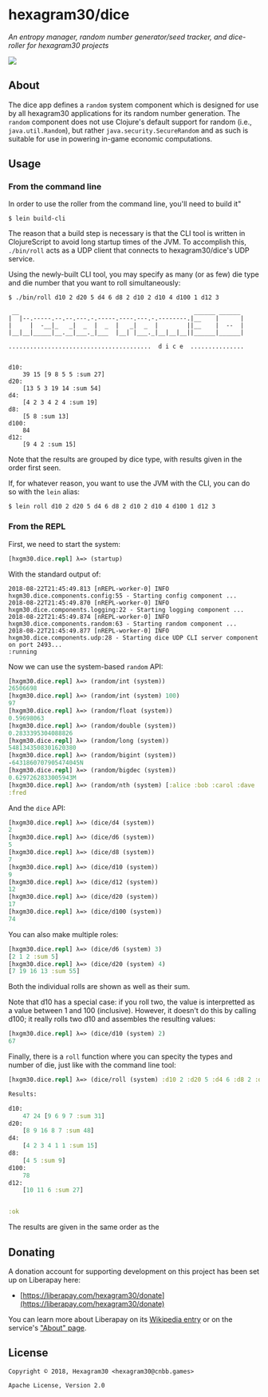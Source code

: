 # hexagram30/dice

*An entropy manager, random number generator/seed tracker, and dice-roller for hexagram30 projects*

[![][logo]][logo-large]


## About

The dice app defines a `random` system component which is designed for use by
all hexagram30 applications for its random number generation. The `random`
component does not use Clojure's default support for random (i.e.,
`java.util.Random`), but rather `java.security.SecureRandom` and as such is
suitable for use in powering in-game economic computations.


## Usage

### From the command line

In order to use the roller from the command line, you'll need to build it"

```
$ lein build-cli
```

The reason that a build step is necessary is that the CLI tool is written in
ClojureScript to avoid long startup times of the JVM. To accomplish this,
`./bin/roll` acts as a UDP client that connects to hexagram30/dice's UDP
service.

Using the newly-built CLI tool, you may specify as many (or as few) die
type and die number that you want to roll simultaneously:

```
$ ./bin/roll d10 2 d20 5 d4 6 d8 2 d10 2 d10 4 d100 1 d12 3
```
```
 __                                                 ______ ______
|  |--.-----.--.--.---.-.-----.----.---.-.--------.|__    |      |
|     |  -__|_   _|  _  |  _  |   _|  _  |        ||__    |  --  |
|__|__|_____|__.__|___._|___  |__| |___._|__|__|__||______|______|

........................................  d i c e  ...............


d10:
    39 15 [9 8 5 5 :sum 27]
d20:
    [13 5 3 19 14 :sum 54]
d4:
    [4 2 3 4 2 4 :sum 19]
d8:
    [5 8 :sum 13]
d100:
    84
d12:
    [9 4 2 :sum 15]

```

Note that the results are grouped by dice type, with results given in the order
first seen.


If, for whatever reason, you want to use the JVM with the CLI, you can do so
with the `lein` alias:

```
$ lein roll d10 2 d20 5 d4 6 d8 2 d10 2 d10 4 d100 1 d12 3
```


### From the REPL

First, we need to start the system:
```clj
[hxgm30.dice.repl] λ=> (startup)
```

With the standard output of:
```
2018-08-22T21:45:49.813 [nREPL-worker-0] INFO hxgm30.dice.components.config:55 - Starting config component ...
2018-08-22T21:45:49.870 [nREPL-worker-0] INFO hxgm30.dice.components.logging:22 - Starting logging component ...
2018-08-22T21:45:49.874 [nREPL-worker-0] INFO hxgm30.dice.components.random:63 - Starting random component ...
2018-08-22T21:45:49.877 [nREPL-worker-0] INFO hxgm30.dice.components.udp:28 - Starting dice UDP CLI server component on port 2493...
:running

```

Now we can use the system-based `random` API:

```clj
[hxgm30.dice.repl] λ=> (random/int (system))
26506698
[hxgm30.dice.repl] λ=> (random/int (system) 100)
97
[hxgm30.dice.repl] λ=> (random/float (system))
0.59698063
[hxgm30.dice.repl] λ=> (random/double (system))
0.2833395304088826
[hxgm30.dice.repl] λ=> (random/long (system))
5481343508301620380
[hxgm30.dice.repl] λ=> (random/bigint (system))
-6431860707905474045N
[hxgm30.dice.repl] λ=> (random/bigdec (system))
0.6297262833005943M
[hxgm30.dice.repl] λ=> (random/nth (system) [:alice :bob :carol :dave :eve :fred])
:fred
```

And the `dice` API:

```clj
[hxgm30.dice.repl] λ=> (dice/d4 (system))
2
[hxgm30.dice.repl] λ=> (dice/d6 (system))
5
[hxgm30.dice.repl] λ=> (dice/d8 (system))
7
[hxgm30.dice.repl] λ=> (dice/d10 (system))
9
[hxgm30.dice.repl] λ=> (dice/d12 (system))
12
[hxgm30.dice.repl] λ=> (dice/d20 (system))
17
[hxgm30.dice.repl] λ=> (dice/d100 (system))
74
```

You can also make multiple roles:

```clj
[hxgm30.dice.repl] λ=> (dice/d6 (system) 3)
[2 1 2 :sum 5]
[hxgm30.dice.repl] λ=> (dice/d20 (system) 4)
[7 19 16 13 :sum 55]
```

Both the individual rolls are shown as well as their sum.

Note that d10 has a special case: if you roll two, the value is interpretted as
a value between 1 and 100 (inclusive). However, it doesn't do this by calling
d100; it really rolls two d10 and assembles the resulting values:

```clj
[hxgm30.dice.repl] λ=> (dice/d10 (system) 2)
67
```

Finally, there is a `roll` function where you can specity the types and number
of die, just like with the command line tool:

```clj
[hxgm30.dice.repl] λ=> (dice/roll (system) :d10 2 :d20 5 :d4 6 :d8 2 :d10 2 :d10 4 :d100 1 :d12 3)

Results:

d10:
    47 24 [9 6 9 7 :sum 31]
d20:
    [8 9 16 8 7 :sum 48]
d4:
    [4 2 3 4 1 1 :sum 15]
d8:
    [4 5 :sum 9]
d100:
    78
d12:
    [10 11 6 :sum 27]


:ok
```

The results are given in the same order as the


## Donating

A donation account for supporting development on this project has been set up
on Liberapay here:

* [https://liberapay.com/hexagram30/donate](https://liberapay.com/hexagram30/donate)

You can learn more about Liberapay on its [Wikipedia entry][libera-wiki] or on the
service's ["About" page][libera-about].

[libera-wiki]: https://en.wikipedia.org/wiki/Liberapay
[libera-about]: https://liberapay.com/about/


## License

```
Copyright © 2018, Hexagram30 <hexagram30@cnbb.games>

Apache License, Version 2.0
```

<!-- Named page links below: /-->

[logo]: https://raw.githubusercontent.com/hexagram30/resources/master/branding/logo/h30-logo-2-long-with-text-x695.png
[logo-large]: https://raw.githubusercontent.com/hexagram30/resources/master/branding/logo/h30-logo-2-long-with-text-x3440.png
[comp-event]: https://github.com/hexagram30/hexagramMUSH/blob/master/src/hexagram30/mush/components/event.clj
